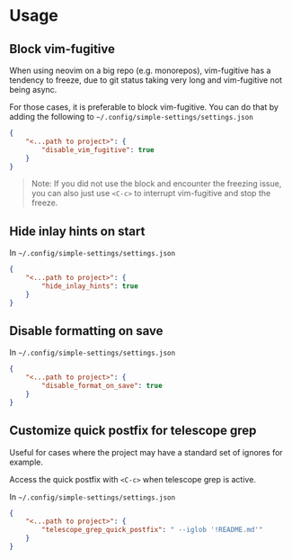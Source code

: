 # Usage

## Block vim-fugitive

When using neovim on a big repo (e.g. monorepos), vim-fugitive has a tendency
to freeze, due to git status taking very long and vim-fugitive not being async.

For those cases, it is preferable to block vim-fugitive. You can do that by
adding the following to `~/.config/simple-settings/settings.json`

```json
{
    "<...path to project>": {
        "disable_vim_fugitive": true
    }
}
```

> Note: If you did not use the block and encounter the freezing issue, you can 
> also just use `<C-c>` to interrupt vim-fugitive and stop the freeze.

## Hide inlay hints on start

In `~/.config/simple-settings/settings.json`

```json
{
    "<...path to project>": {
        "hide_inlay_hints": true
    }
}
```

## Disable formatting on save

In `~/.config/simple-settings/settings.json`

```json
{
    "<...path to project>": {
        "disable_format_on_save": true
    }
}
```

## Customize quick postfix for telescope grep

Useful for cases where the project may have a standard set of ignores for
example.

Access the quick postfix with `<C-c>` when telescope grep is active.

In `~/.config/simple-settings/settings.json`

```json
{
    "<...path to project>": {
        "telescope_grep_quick_postfix": " --iglob '!README.md'"
    }
}
```
